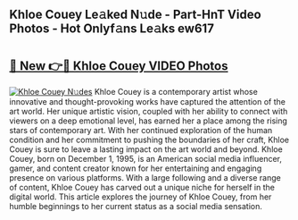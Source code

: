 ## Khloe Couey Le𝚊ked N𝚞de - Part-HnT Video Photos - Hot Onlyf𝚊ns Le𝚊ks ew617

# <h2><a href="http://ac24875.deff.icu/?id=Khloe+Couey">🔗 New 👉🔴 Khloe Couey VIDEO Photos</a></h2>

[![Khloe Couey N𝚞des](https://i.imgur.com/rIISA9y.gif)](http://ac24875.deff.icu/?id=Khloe+Couey)
Khloe Couey is a contemporary artist whose innovative and thought-provoking works have captured the attention of the art world. Her unique artistic vision, coupled with her ability to connect with viewers on a deep emotional level, has earned her a place among the rising stars of contemporary art. With her continued exploration of the human condition and her commitment to pushing the boundaries of her craft, Khloe Couey is sure to leave a lasting impact on the art world and beyond. Khloe Couey, born on December 1, 1995, is an American social media influencer, gamer, and content creator known for her entertaining and engaging presence on various platforms. With a large following and a diverse range of content, Khloe Couey has carved out a unique niche for herself in the digital world. This article explores the journey of Khloe Couey, from her humble beginnings to her current status as a social media sensation.
